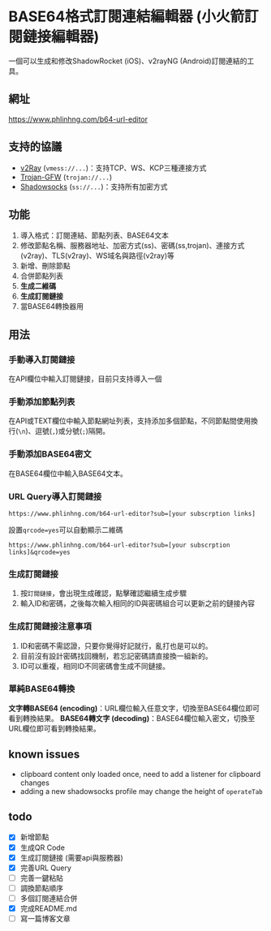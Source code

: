 # BASE64格式訂閱連結編輯器 (小火箭訂閱鏈接編輯器)
一個可以生成和修改ShadowRocket (iOS)、v2rayNG (Android)訂閱連結的工具。

## 網址
<https://www.phlinhng.com/b64-url-editor>

## 支持的協議
+ [v2Ray](https://www.v2ray.com/index.html) (`vmess://...`)：支持TCP、WS、KCP三種連接方式
+ [Trojan-GFW](https://github.com/trojan-gfw/trojan) (`trojan://...`)
+ [Shadowsocks](https://en.wikipedia.org/wiki/Shadowsocks) (`ss://...`)：支持所有加密方式

## 功能
1. 導入格式：訂閱連結、節點列表、BASE64文本
2. 修改節點名稱、服務器地址、加密方式(ss)、密碼(ss,trojan)、連接方式(v2ray)、TLS(v2ray)、WS域名與路徑(v2ray)等
3. 新增、刪除節點
4. 合併節點列表
5. **生成二維碼**
6. **生成訂閱鏈接**
7. 當BASE64轉換器用

## 用法
### 手動導入訂閱鏈接
在API欄位中輸入訂閱鏈接，目前只支持導入一個
### 手動添加節點列表
在API或TEXT欄位中輸入節點網址列表，支持添加多個節點，不同節點間使用換行(`\n`)、逗號(`,`)或分號(`;`)隔開。
### 手動添加BASE64密文
在BASE64欄位中輸入BASE64文本。
### URL Query導入訂閱鏈接
```
https://www.phlinhng.com/b64-url-editor?sub=[your subscrption links]
```
設置`qrcode=yes`可以自動顯示二維碼
```
https://www.phlinhng.com/b64-url-editor?sub=[your subscrption links]&qrcode=yes
```
### 生成訂閱鏈接
1. 按`訂閱鏈接`，會出現生成確認，點擊確認繼續生成步驟
2. 輸入ID和密碼，之後每次輸入相同的ID與密碼組合可以更新之前的鏈接內容

### 生成訂閱鏈接注意事項
1. ID和密碼不需認證，只要你覺得好記就行，亂打也是可以的。
2. 目前沒有設計密碼找回機制，若忘記密碼請直接換一組新的。
3. ID可以重複，相同ID不同密碼會生成不同鏈接。

### 單純BASE64轉換
**文字轉BASE64 (encoding)**：URL欄位輸入任意文字，切換至BASE64欄位即可看到轉換結果。
**BASE64轉文字 (decoding)**：BASE64欄位輸入密文，切換至URL欄位即可看到轉換結果。

## known issues
+ clipboard content only loaded once, need to add a listener for clipboard changes
+ adding a new shadowsocks profile may change the height of `operateTab`

## todo
+ [x] 新增節點
+ [x] 生成QR Code
+ [x] 生成訂閱鏈接 (需要api與服務器)
+ [x] 完善URL Query
+ [ ] 完善一鍵粘貼
+ [ ] 調換節點順序
+ [ ] 多個訂閱連結合併
+ [x] 完成README.md
+ [ ] 寫一篇博客文章
